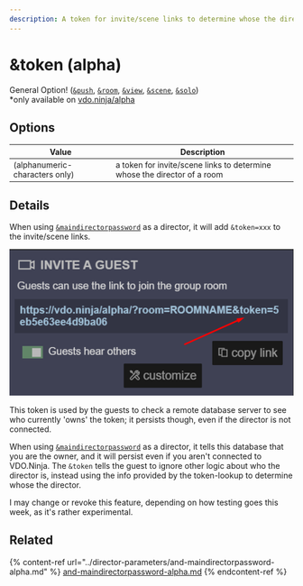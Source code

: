 ```yaml
---
description: A token for invite/scene links to determine whose the director of a room
---
```


# \&token (alpha)

General Option! ([`&push`](../../source-settings/push.md), [`&room`](../../general-settings/room.md), [`&view`](../view-parameters/view.md), [`&scene`](../view-parameters/scene.md), [`&solo`](../mixer-scene-parameters/and-solo.md))\
\*only available on [vdo.ninja/alpha](https://vdo.ninja/alpha/)

## Options

| Value                          | Description                                                              |
| ------------------------------ | ------------------------------------------------------------------------ |
| (alphanumeric-characters only) | a token for invite/scene links to determine whose the director of a room |

## Details

When using [`&maindirectorpassword`](../director-parameters/and-maindirectorpassword-alpha.md) as a director, it will add `&token=xxx` to the invite/scene links.

![](<../../.gitbook/assets/image (1) (1).png>)

This token is used by the guests to check a remote database server to see who currently 'owns' the token; it persists though, even if the director is not connected.

When using [`&maindirectorpassword`](../director-parameters/and-maindirectorpassword-alpha.md) as a director, it tells this database that you are the owner, and it will persist even if you aren't connected to VDO.Ninja. The `&token` tells the guest to ignore other logic about who the director is, instead using the info provided by the token-lookup to determine whose the director.

I may change or revoke this feature, depending on how testing goes this week, as it's rather experimental.

## Related

{% content-ref url="../director-parameters/and-maindirectorpassword-alpha.md" %}
[and-maindirectorpassword-alpha.md](../director-parameters/and-maindirectorpassword-alpha.md)
{% endcontent-ref %}
